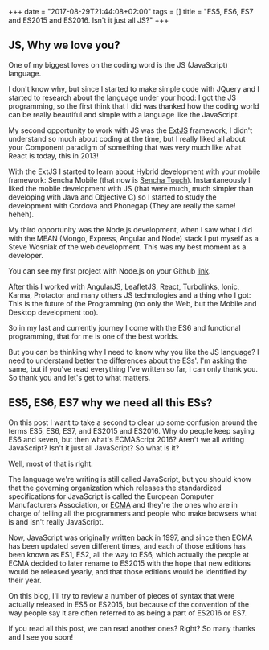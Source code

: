+++
date = "2017-08-29T21:44:08+02:00"
tags = []
title = "ES5, ES6, ES7 and ES2015 and ES2016. Isn't it just all JS?"
+++

## JS, Why we love you?

One of my biggest loves on the coding word is the JS (JavaScript) language. 

I don't know why, but since I started to make simple code with JQuery and I started to research about the language under 
your hood: I got the JS programming, so the first think that I did was thanked how the coding world can be really beautiful 
and simple with a language like the JavaScript.

My second opportunity to work with JS was the [ExtJS](https://www.sencha.com/products/extjs/) framework, 
I didn't understand so much about coding at the time, but I really liked all about your Component paradigm of something 
that was very much like what React is today, this in 2013! 

With the ExtJS I started to learn about Hybrid development with your mobile framework: Sencha Mobile (that now is 
[Sencha Touch](https://www.sencha.com/products/touch/)). Instantaneously I liked the mobile development with JS  (that 
were much, much simpler than developing with Java and Objective C) so I started to study the development with Cordova and 
Phonegap (They are really the same! heheh). 

My third opportunity was the Node.js development, when I saw what I did with the MEAN (Mongo, Express, Angular and Node) 
stack I put myself as a Steve Wosniak of the web development. This was my best moment as a developer. 

You can see my first project with Node.js on your Github [link](https://github.com/coderade/mean-courses).

After this I worked with AngularJS, LeafletJS, React, Turbolinks, Ionic, Karma, Protactor and many others JS technologies 
and a thing who I got: This is the future of the Programming (no only the Web, but the Mobile and Desktop development too).

So in my last and currently journey I come with the ES6 and functional programming, that for me is one of the best worlds.

But you can be thinking why I need to know why you like the JS language? I need to understand better the differences 
about the ESs'. I'm asking the same, but if you've read everything I've written so far, I can only thank you. 
So thank you and let's get to what matters.


## ES5, ES6, ES7 why we need all this ESs?

On this post I want to take a second to clear up some confusion around the terms ES5, ES6, ES7, and ES2015 and ES2016. 
Why do people keep saying ES6 and seven, but then what's ECMAScript 2016? Aren't we all writing JavaScript? 
Isn't it just all JavaScript? So what is it? 

Well, most of that is right.

The language we're writing is still called JavaScript, but you should know that the governing organization which releases 
the standardized specifications for JavaScript is called the European Computer Manufacturers Association, or 
[ECMA](http://www.ecma-international.org/) and they're the ones who are in charge of telling all the programmers 
and people who make browsers what is and isn't really JavaScript.
 
Now, JavaScript was originally written back in 1997, and since then ECMA has been updated seven different times, 
and each of those editions has been known as ES1, ES2, all the way to ES6, which actually the people at ECMA decided to later 
rename to ES2015 with the hope that new editions would be released yearly, and that those editions would be identified by their year.

On this blog, I'll try to review a number of pieces of syntax that were actually released in ES5 or ES2015, but because of 
the convention of the way people say it are often referred to as being a part of ES2016 or ES7.

If you read all this post, we can read another ones? Right? 
So many thanks and I see you soon!